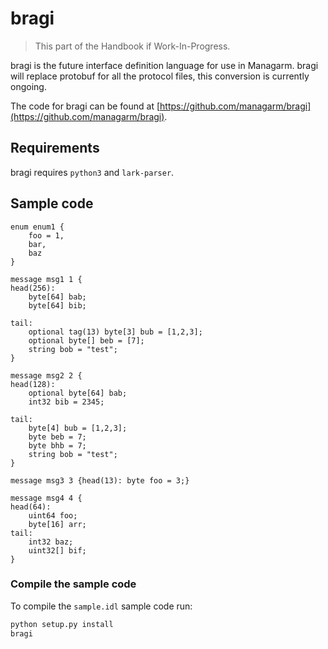 # bragi

> This part of the Handbook if Work-In-Progress.

bragi is the future interface definition language for use in Managarm.
bragi will replace protobuf for all the protocol files, this conversion is currently ongoing.

The code for bragi can be found at [https://github.com/managarm/bragi](https://github.com/managarm/bragi).

## Requirements
bragi requires `python3` and `lark-parser`.

## Sample code
```
enum enum1 {
	foo = 1,
	bar,
	baz
}

message msg1 1 {
head(256):
	byte[64] bab;
	byte[64] bib;

tail:
	optional tag(13) byte[3] bub = [1,2,3];
	optional byte[] beb = [7];
	string bob = "test";
}

message msg2 2 {
head(128):
	optional byte[64] bab;
	int32 bib = 2345;

tail:
	byte[4] bub = [1,2,3];
	byte beb = 7;
	byte bhb = 7;
	string bob = "test";
}

message msg3 3 {head(13): byte foo = 3;}

message msg4 4 {
head(64):
	uint64 foo;
	byte[16] arr;
tail:
	int32 baz;
	uint32[] bif;
}
```

### Compile the sample code
To compile the `sample.idl` sample code run:
```sh
python setup.py install
bragi
```
